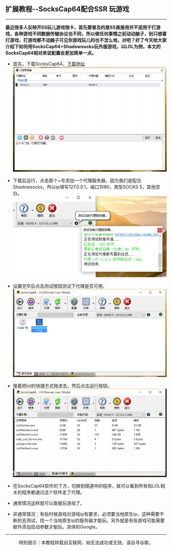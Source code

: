 ## 扩展教程--SocksCap64配合SSR  玩游戏

---
**最近很多人反映开SS玩儿游戏很卡，首先要普及的是SS直接用并不适用于打游戏，各种游戏不同数据传输协议也不同，所以做任何事情之前动动脑子，别只想着打游戏，打游戏都不动脑子可见你游戏玩儿的也不怎么地，对吧？好了今天给大家介绍下如何用SocksCap64+Shadowsocks玩外服游戏，以LOL为例，本文的SocksCap64相对来说配置会更加简单一点。**

* 首先，下载SocksCap64，[下载地址](https://sourceforge.net/projects/sockscap64/files/?source=officialsite)
![](/assets/game/socks64-1.jpg)

* 下载后运行，点击那个+号添加一个代理服务器，因为我们是配合Shadowsocks，所以ip填写127.0.0.1，端口1080，类型SOCKS 5，其他空白。
![](/assets/game/socks64-2.jpg)

* 设置完毕后点击测试按钮测试下代理是否可用。
![](/assets/game/socks64-3.jpg)

* 接着把lol的快捷方式拖进去，然后点击运行按钮。
![](/assets/game/socks64-4.jpg)

* 在SocksCap64软件的下方，切换到隧道中的程序，就可以看到所有和LOL相关的程序都通过这个软件走了代理。

* 通常情况这样就可以直接玩游戏了。

* 非通常情况：有些时候游戏对游戏ip有要求，必须要当地原生ip，这种需要不断的去测试，找一个当地原生ip的服务器才能玩。另外就是有些游戏可能需要额外添加启动参数才能玩，具体的Google。
---
<center>特别提示：本教程转载自互联网，如无法成功或无效，请自寻谷歌。</center>